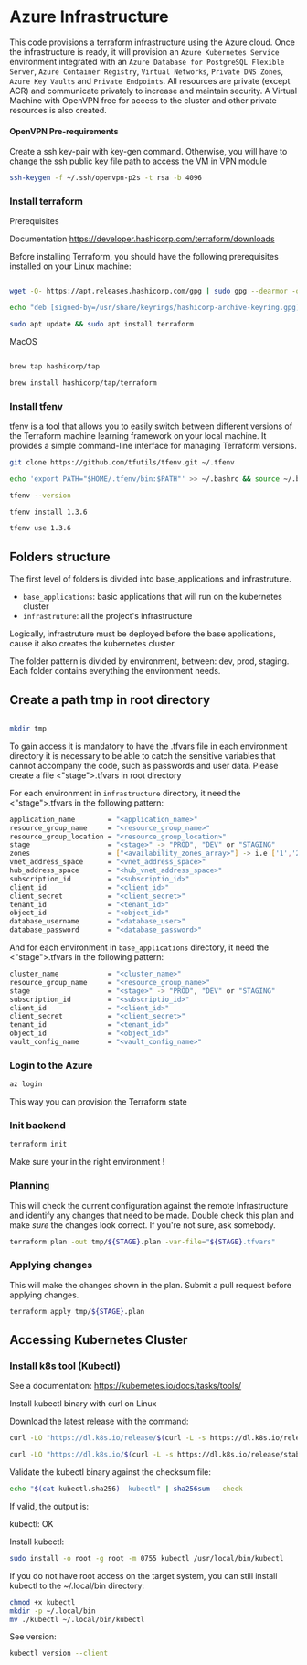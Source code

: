 # Azure Infrastructure

This code provisions a terraform infrastructure using the Azure cloud. 
Once the infrastructure is ready, it will provision an `Azure Kubernetes Service` environment integrated with an `Azure Database for PostgreSQL Flexible Server`, `Azure Container Registry`, `Virtual Networks`, `Private DNS Zones`, `Azure Key Vaults` and `Private Endpoints`. All resources are private (except ACR) and communicate privately to increase and maintain security.
A Virtual Machine with OpenVPN free for access to the cluster and other private resources is also created.

#### OpenVPN Pre-requirements

Create a ssh key-pair with key-gen command. Otherwise, you will have to change the ssh public key file path to access the VM in VPN module 

```bash
ssh-keygen -f ~/.ssh/openvpn-p2s -t rsa -b 4096 
```


### Install terraform

Prerequisites

Documentation
    https://developer.hashicorp.com/terraform/downloads

Before installing Terraform, you should have the following prerequisites installed on your Linux machine:

```bash

wget -O- https://apt.releases.hashicorp.com/gpg | sudo gpg --dearmor -o /usr/share/keyrings/hashicorp-archive-keyring.gpg

echo "deb [signed-by=/usr/share/keyrings/hashicorp-archive-keyring.gpg] https://apt.releases.hashicorp.com $(lsb_release -cs) main" | sudo tee /etc/apt/sources.list.d/hashicorp.list

sudo apt update && sudo apt install terraform

```
MacOS

```bash

brew tap hashicorp/tap

brew install hashicorp/tap/terraform

```

### Install tfenv

tfenv is a tool that allows you to easily switch between different versions of the Terraform machine learning framework on your local machine. It provides a simple command-line interface for managing Terraform versions.

```bash
git clone https://github.com/tfutils/tfenv.git ~/.tfenv

echo 'export PATH="$HOME/.tfenv/bin:$PATH"' >> ~/.bashrc && source ~/.bashrc

tfenv --version

tfenv install 1.3.6

tfenv use 1.3.6

```

## Folders structure

The first level of folders is divided into base_applications and infrastruture.
- `base_applications`: basic applications that will run on the kubernetes cluster
- `infrastruture`: all the project's infrastructure
 
Logically, infrastruture must be deployed before the base applications, cause it also creates the kubernetes cluster. 

The folder pattern is divided by environment, between: dev, prod, staging. Each folder contains everything the environment needs.

## Create a path tmp in root directory

```bash

mkdir tmp

```

To gain access it is mandatory to have the .tfvars file in each environment directory it is necessary to be able to catch the sensitive variables that cannot accompany the code, such as passwords and user data. Please create a file <"stage">.tfvars in root directory

For each environment in `infrastructure` directory, it need the <"stage">.tfvars in the following pattern:

```bash
application_name        = "<application_name>"
resource_group_name     = "<resource_group_name>"
resource_group_location = "<resource_group_location>"
stage                   = "<stage>" -> "PROD", "DEV" or "STAGING"
zones                   = ["<availability_zones_array>"] -> i.e ['1','2','3']
vnet_address_space      = "<vnet_address_space>"
hub_address_space       = "<hub_vnet_address_space>"
subscription_id         = "<subscriptio_id>"
client_id               = "<client_id>"
client_secret           = "<client_secret>"
tenant_id               = "<tenant_id>"
object_id               = "<object_id>"
database_username       = "<database_user>"
database_password       = "<database_password>"
```

And for each environment in `base_applications` directory, it need the <"stage">.tfvars in the following pattern:

```bash
cluster_name            = "<cluster_name>"
resource_group_name     = "<resource_group_name>"
stage                   = "<stage>" -> "PROD", "DEV" or "STAGING"
subscription_id         = "<subscriptio_id>"
client_id               = "<client_id>"
client_secret           = "<client_secret>"
tenant_id               = "<tenant_id>"
object_id               = "<object_id>"
vault_config_name       = "<vault_config_name>"
```

### Login to the Azure

```bash
az login
```
This way you can provision the Terraform state

### Init backend

```bash
terraform init 
```

Make sure your in the right environment !

### Planning

This will check the current configuration against the remote Infrastructure and identify any changes that need to be made. Double check this plan and make *sure* the changes look correct. If you're not sure, ask somebody.

```bash
terraform plan -out tmp/${STAGE}.plan -var-file="${STAGE}.tfvars"
```

### Applying changes

This will make the changes shown in the plan. Submit a pull request before applying changes.

```bash
terraform apply tmp/${STAGE}.plan
```

## Accessing Kubernetes Cluster
### Install k8s tool (Kubectl)

See a documentation:
     https://kubernetes.io/docs/tasks/tools/

Install kubectl binary with curl on Linux

Download the latest release with the command:

```bash
curl -LO "https://dl.k8s.io/release/$(curl -L -s https://dl.k8s.io/release/stable.txt)/bin/linux/amd64/kubectl"

curl -LO "https://dl.k8s.io/$(curl -L -s https://dl.k8s.io/release/stable.txt)/bin/linux/amd64/kubectl.sha256"

```
Validate the kubectl binary against the checksum file:

```bash
echo "$(cat kubectl.sha256)  kubectl" | sha256sum --check
```

If valid, the output is:

kubectl: OK

Install kubectl:

```bash
sudo install -o root -g root -m 0755 kubectl /usr/local/bin/kubectl
```

If you do not have root access on the target system, you can still install kubectl to the ~/.local/bin directory:

```bash
chmod +x kubectl
mkdir -p ~/.local/bin
mv ./kubectl ~/.local/bin/kubectl
```

See version:
```bash
kubectl version --client
```